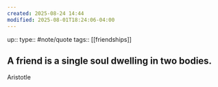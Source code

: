 ```yaml
---
created: 2025-08-24 14:44
modified: 2025-08-01T18:24:06-04:00
---
```

up::
type:: #note/quote
tags:: [[friendships]]
## A friend is a single soul dwelling in two bodies.

Aristotle